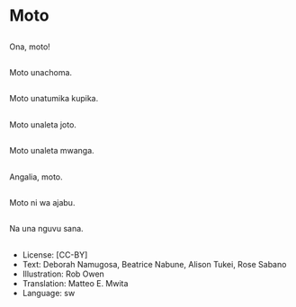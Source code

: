 # Moto

##
Ona, moto!

##
Moto unachoma.

##
Moto unatumika kupika.

##
Moto unaleta joto.

##
Moto unaleta mwanga.

##
Angalia, moto.

##
Moto ni wa ajabu.

##
Na una nguvu sana.

##
* License: [CC-BY]
* Text: Deborah Namugosa, Beatrice Nabune, Alison Tukei, Rose Sabano
* Illustration: Rob Owen
* Translation: Matteo E. Mwita
* Language: sw
